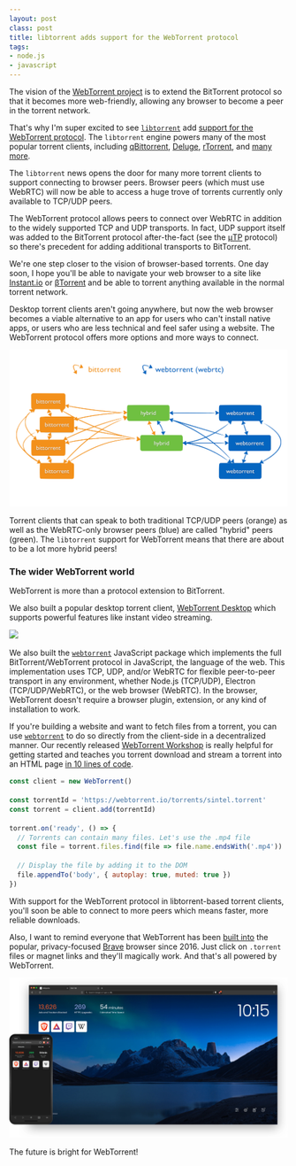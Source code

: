 ```yaml
---
layout: post
class: post
title: libtorrent adds support for the WebTorrent protocol
tags:
- node.js
- javascript
---
```


The vision of the [WebTorrent project](https://webtorrent.io) is to extend the BitTorrent protocol so that it becomes more web-friendly, allowing any browser to become a peer in the torrent network.

That's why I'm super excited to see [`libtorrent`](https://www.libtorrent.org/) add [support for the WebTorrent protocol](https://github.com/arvidn/libtorrent/pull/4123). The `libtorrent` engine powers many of the most popular torrent clients, including [qBittorrent](https://www.qbittorrent.org/), [Deluge](https://deluge-torrent.org/), [rTorrent](https://github.com/rakshasa/rtorrent), and [many more](https://www.libtorrent.org/projects.html).

The `libtorrent` news opens the door for many more torrent clients to support connecting to browser peers. Browser peers (which must use WebRTC) will now be able to access a huge trove of torrents currently only available to TCP/UDP peers.

The WebTorrent protocol allows peers to connect over WebRTC in addition to the widely supported TCP and UDP transports. In fact, UDP support itself was added to the BitTorrent protocol after-the-fact (see the [μTP](https://en.wikipedia.org/wiki/Micro_Transport_Protocol) protocol) so there's precedent for adding additional transports to BitTorrent.

We're one step closer to the vision of browser-based torrents. One day soon, I hope you'll be able to navigate your web browser to a site like [Instant.io](https://instant.io/) or [βTorrent](https://btorrent.xyz/) and be able to torrent anything available in the normal torrent network.

Desktop torrent clients aren't going anywhere, but now the web browser becomes a viable alternative to an app for users who can't install native apps, or users who are less technical and feel safer using a website. The WebTorrent protocol offers more options and more ways to connect.

[![](/images/webtorrent-network.png)](https://webtorrent.io/faq)

Torrent clients that can speak to both traditional TCP/UDP peers (orange) as well as the WebRTC-only browser peers (blue) are called "hybrid" peers (green). The `libtorrent` support for WebTorrent means that there are about to be a lot more hybrid peers!

### The wider WebTorrent world

WebTorrent is more than a protocol extension to BitTorrent.

We also built a popular desktop torrent client, [WebTorrent Desktop](https://webtorrent.io/desktop) which supports powerful features like instant video streaming.

[![](https://webtorrent.io/img/screenshot-player.png)](https://webtorrent.io/desktop)

We also built the [`webtorrent`](https://github.com/webtorrent/webtorrent) JavaScript package which implements the full BitTorrent/WebTorrent protocol in JavaScript, the language of the web. This implementation uses TCP, UDP, and/or WebRTC for flexible peer-to-peer transport in any environment, whether Node.js (TCP/UDP), Electron (TCP/UDP/WebRTC), or the web browser (WebRTC). In the browser, WebTorrent doesn't require a browser plugin, extension, or any kind of installation to work.

If you're building a website and want to fetch files from a torrent, you can use [`webtorrent`](https://www.npmjs.com/package/webtorrent) to do so directly from the client-side in a decentralized manner. Our recently released [WebTorrent Workshop](https://webtorrent.github.io/workshop/) is really helpful for getting started and teaches you torrent download and stream a torrent into an HTML page [in 10 lines of code](https://codepen.io/ferossity/pen/NWGVZVL?editors=1010).

```js
const client = new WebTorrent()

const torrentId = 'https://webtorrent.io/torrents/sintel.torrent'
const torrent = client.add(torrentId)

torrent.on('ready', () => {
  // Torrents can contain many files. Let's use the .mp4 file
  const file = torrent.files.find(file => file.name.endsWith('.mp4'))

  // Display the file by adding it to the DOM
  file.appendTo('body', { autoplay: true, muted: true })
})
```

With support for the WebTorrent protocol in libtorrent-based torrent clients, you'll soon be able to connect to more peers which means faster, more reliable downloads.

Also, I want to remind everyone that WebTorrent has been [built into](https://support.brave.com/hc/en-us/articles/360035025231-What-extensions-are-built-into-Brave-) the popular, privacy-focused [Brave](https://brave.com) browser since 2016. Just click on `.torrent` files or magnet links and they'll magically work. And that's all powered by WebTorrent.

[![](/images/brave.webp)](https://brave.com)

The future is bright for WebTorrent!
